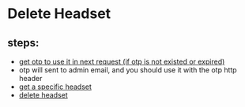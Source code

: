# Delete Headset

## steps:

- [get otp to use it in next request (if otp is not existed or expired)](https://documenter.getpostman.com/view/12318086/2sA3Bt3pg1#7efa3ce6-4e19-4748-ae9f-af03d4e78d74)
- otp will sent to admin email, and you should use it with the otp http header
- [get a specific headset](https://documenter.getpostman.com/view/12318086/2sA3Bt3pg1#3afeb671-bd42-459b-8751-92576ba2d0d2)
- [delete headset](https://documenter.getpostman.com/view/12318086/2sA3Bt3pg1#4eabce31-8781-43c5-b562-49fa2975598c)
